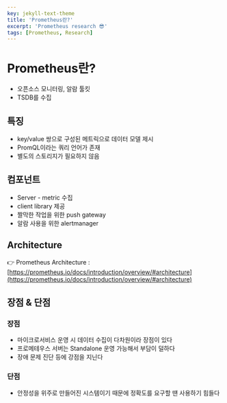 ```yaml
---
key: jekyll-text-theme
title: 'Prometheus란?'
excerpt: 'Prometheus research 😎'
tags: [Prometheus, Research]
---
```



# Prometheus란?

- 오픈소스 모니터링, 알람 툴킷
- TSDB를 수집

## 특징

- key/value 쌍으로 구성된 메트릭으로 데이터 모델 제시
- PromQL이라는 쿼리 언어가 존재
- 별도의 스토리지가 필요하지 않음

## 컴포넌트

- Server - metric 수집
- client library 제공
- 짤막한 작업을 위한 push gateway
- 알람 사용을 위한 alertmanager

## Architecture

👉 Prometheus Architecture : [https://prometheus.io/docs/introduction/overview/#architecture](https://prometheus.io/docs/introduction/overview/#architecture)


## 장점 & 단점

### 장점

- 마이크로서비스 운영 시 데이터 수집이 다차원이라 장점이 있다
- 프로메테우스 서버는 Standalone 운영 가능해서 부담이 덜하다
- 장애 문제 진단 등에 강점을 지닌다

### 단점

- 안정성을 위주로 만들어진 시스템이기 때문에 정확도를 요구할 땐 사용하기 힘들다
